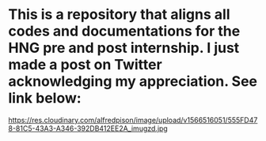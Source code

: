 # This is a repository that aligns all codes and documentations for the HNG pre and post internship. I just made a post on Twitter acknowledging my appreciation. See link below:
https://res.cloudinary.com/alfredpison/image/upload/v1566516051/555FD478-81C5-43A3-A346-392DB412EE2A_imugzd.jpg
